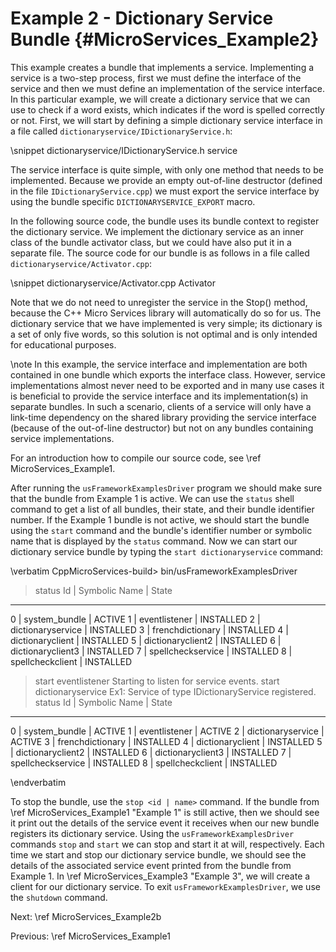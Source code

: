 Example 2 - Dictionary Service Bundle    {#MicroServices_Example2}
=====================================

This example creates a bundle that implements a service. Implementing a
service is a two-step process, first we must define the interface of the service
and then we must define an implementation of the service interface. In this
particular example, we will create a dictionary service that we can use to check
if a word exists, which indicates if the word is spelled correctly or not. First,
we will start by defining a simple dictionary service interface in a file called
`dictionaryservice/IDictionaryService.h`:

\snippet dictionaryservice/IDictionaryService.h service

The service interface is quite simple, with only one method that needs to be
implemented. Because we provide an empty out-of-line destructor (defined in the
file `IDictionaryService.cpp`) we must export the service interface by using the
bundle specific `DICTIONARYSERVICE_EXPORT` macro.

In the following source code, the bundle uses its bundle context
to register the dictionary service. We implement the dictionary service as an
inner class of the bundle activator class, but we could have also put it in a
separate file. The source code for our bundle is as follows in a file called
`dictionaryservice/Activator.cpp`:

\snippet dictionaryservice/Activator.cpp Activator

Note that we do not need to unregister the service in the Stop() method,
because the C++ Micro Services library will automatically do so for us. The
dictionary service that we have implemented is very simple; its dictionary
is a set of only five words, so this solution is not optimal and is only
intended for educational purposes.

\note In this example, the service interface and implementation are both
contained in one bundle which exports the interface class. However, service
implementations almost never need to be exported and in many use cases
it is beneficial to provide the service interface and its implementation(s)
in separate bundles. In such a scenario, clients of a service will only
have a link-time dependency on the shared library providing the service interface
(because of the out-of-line destructor) but not on any bundles containing
service implementations.

For an introduction how to compile our source code, see \ref MicroServices_Example1.

After running the `usFrameworkExamplesDriver` program we should make sure that the
bundle from Example 1 is active. We can use the `status` shell command to get
a list of all bundles, their state, and their bundle identifier number.
If the Example 1 bundle is not active, we should start the bundle using the
`start` command and the bundle's identifier number or symbolic name that is displayed
by the `status` command. Now we can start our dictionary service bundle by typing
the `start dictionaryservice` command:

\verbatim
CppMicroServices-build> bin/usFrameworkExamplesDriver
> status
Id | Symbolic Name        | State
-----------------------------------
 0 | system_bundle        | ACTIVE
 1 | eventlistener        | INSTALLED
 2 | dictionaryservice    | INSTALLED
 3 | frenchdictionary     | INSTALLED
 4 | dictionaryclient     | INSTALLED
 5 | dictionaryclient2    | INSTALLED
 6 | dictionaryclient3    | INSTALLED
 7 | spellcheckservice    | INSTALLED
 8 | spellcheckclient     | INSTALLED
> start eventlistener
Starting to listen for service events.
> start dictionaryservice
Ex1: Service of type IDictionaryService registered.
> status
Id | Symbolic Name        | State
-----------------------------------
 0 | system_bundle        | ACTIVE
 1 | eventlistener        | ACTIVE
 2 | dictionaryservice    | ACTIVE
 3 | frenchdictionary     | INSTALLED
 4 | dictionaryclient     | INSTALLED
 5 | dictionaryclient2    | INSTALLED
 6 | dictionaryclient3    | INSTALLED
 7 | spellcheckservice    | INSTALLED
 8 | spellcheckclient     | INSTALLED
>
\endverbatim

To stop the bundle, use the `stop <id | name>` command. If the bundle from
\ref MicroServices_Example1 "Example 1" is still active,
then we should see it print out the details of the service event it receives
when our new bundle registers its dictionary service. Using the `usFrameworkExamplesDriver`
commands `stop` and `start` we can stop and start it at will, respectively. Each
time we start and stop our dictionary service bundle, we should see the details
of the associated service event printed from the bundle from Example 1. In
\ref MicroServices_Example3 "Example 3", we will create a client for our
dictionary service. To exit `usFrameworkExamplesDriver`, we use the `shutdown` command.

Next: \ref MicroServices_Example2b

Previous: \ref MicroServices_Example1
